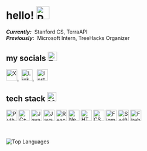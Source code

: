 # hello! <img src="https://media.giphy.com/media/iigp4VDyf5dCLRlGkm/giphy.gif" height="35" alt="Peace Sign GIF">
***Currently:*** &nbsp;Stanford CS, TerraAPI \
***Previously:*** &nbsp;Microsoft Intern, TreeHacks Organizer
<br>
## my socials <img src="https://media2.giphy.com/media/v1.Y2lkPTc5MGI3NjExYjNtd2FseXk5d2s1eGN0NDRmZWUyNWw3cTVxaDA5ZXE2b2Z0Y2VhZyZlcD12MV9pbnRlcm5hbF9naWZfYnlfaWQmY3Q9ZQ/kmUvauX8TMWg0OsqKW/giphy.webp" height="25" alt="Earth GIF">

<p align="left">
  <!-- X -->
  <a href="https://x.com/katiiecheng" target="_blank">
    <img src="https://upload.wikimedia.org/wikipedia/commons/5/5a/X_icon_2.svg" alt="X" width="30" height="30"/>
  </a>&nbsp;  
  <!-- LinkedIn -->
  <a href="https://linkedin.com/in/katie-chengg" target="_blank">
    <img src="https://cdn.jsdelivr.net/gh/devicons/devicon/icons/linkedin/linkedin-original.svg" alt="LinkedIn" width="30" height="30"/>
  </a>&nbsp;
   <!-- Instagram -->
  <a href="https://instagram.com/katiiecheng" target="_blank">
    <img src="https://upload.wikimedia.org/wikipedia/commons/thumb/a/a5/Instagram_icon.png/2048px-Instagram_icon.png" alt="Instagram" width="30" height="30"/>
  </a>
</p>

## tech stack <img src="https://media4.giphy.com/media/v1.Y2lkPTc5MGI3NjExbnMzcHo4N3VlNXo2ZjZhdHJseW9hbm93c2J2YXZvY3huN2t6NTR5ayZlcD12MV9pbnRlcm5hbF9naWZfYnlfaWQmY3Q9ZQ/SvLQ270MWY0GpztVjo/giphy.webp" height="25" alt="Muscle GIF"> 
<p align="left">
  <!-- Python -->
  <img src="https://cdn.jsdelivr.net/gh/devicons/devicon/icons/python/python-original.svg" alt="Python" width="30" height="30"/>
  <!-- C++ -->
  <img src="https://cdn.jsdelivr.net/gh/devicons/devicon/icons/cplusplus/cplusplus-original.svg" alt="C++" width="30" height="30"/>
  <!-- JavaScript -->
  <img src="https://cdn.jsdelivr.net/gh/devicons/devicon/icons/javascript/javascript-original.svg" alt="JavaScript" width="30" height="30"/>
  <!-- Java -->
  <img src="https://cdn.jsdelivr.net/gh/devicons/devicon/icons/java/java-original.svg" alt="Java" width="30" height="30"/>
  <!-- React -->
  <img src="https://cdn.jsdelivr.net/gh/devicons/devicon/icons/react/react-original.svg" alt="React" width="30" height="30"/>
  <!-- NextJS -->
  <img src="https://cdn.jsdelivr.net/gh/devicons/devicon/icons/nextjs/nextjs-original.svg" alt="Next.js" width="30" height="30"/>
  <!-- HTML -->
  <img src="https://cdn.jsdelivr.net/gh/devicons/devicon/icons/html5/html5-original.svg" alt="HTML" width="30" height="30"/>
  <!-- CSS -->
  <img src="https://cdn.jsdelivr.net/gh/devicons/devicon/icons/css3/css3-original.svg" alt="CSS" width="30" height="30"/>
  <!-- Figma -->
  <img src="https://cdn.jsdelivr.net/gh/devicons/devicon/icons/figma/figma-original.svg" alt="Figma" width="30" height="30"/>
  <!-- Swift -->
  <img src="https://cdn.jsdelivr.net/gh/devicons/devicon/icons/swift/swift-original.svg" alt="Swift" width="30" height="30"/>
  <!-- Firebase -->
  <img src="https://cdn.jsdelivr.net/gh/devicons/devicon/icons/firebase/firebase-plain.svg" alt="Firebase" width="30" height="30"/>
</p>
<br>

![Top Languages](https://github-readme-stats.vercel.app/api/top-langs/?username=katie-cheng&layout=compact&theme=github_dark)
